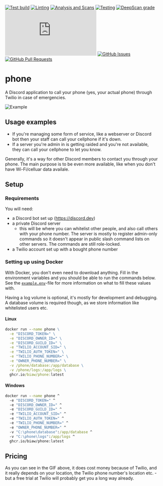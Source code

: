 [![Test build](https://img.shields.io/github/workflow/status/biaw/phone/Build%20and%20publish)](https://github.com/biaw/phone/actions/workflows/build-and-publish.yml)
[![Linting](https://img.shields.io/github/workflow/status/biaw/phone/Linting?label=quality)](https://github.com/biaw/phone/actions/workflows/linting.yml)
[![Analysis and Scans](https://img.shields.io/github/workflow/status/biaw/phone/Analysis%20and%20Scans?label=scan)](https://github.com/biaw/phone/actions/workflows/analysis-and-scans.yml)
[![Testing](https://img.shields.io/github/workflow/status/biaw/phone/Testing?label=tests)](https://github.com/biaw/phone/actions/workflows/testing.yml)
[![DeepScan grade](https://deepscan.io/api/teams/16173/projects/19527/branches/509267/badge/grade.svg)](https://deepscan.io/dashboard#view=project&tid=16173&pid=19527&bid=509267)
[![discord.js version](https://img.shields.io/github/package-json/dependency-version/biaw/phone/discord.js)](https://www.npmjs.com/package/discord.js)
[![GitHub Issues](https://img.shields.io/github/issues-raw/biaw/phone.svg)](https://github.com/biaw/phone/issues)
[![GitHub Pull Requests](https://img.shields.io/github/issues-pr-raw/biaw/phone.svg)](https://github.com/biaw/phone/pulls)

# phone

A Discord application to call your phone (yes, your actual phone) through Twilio in case of emergencies.

![Example](https://i.imgur.com/w6RL1Gi.gif)

## Usage examples

- If you're managing some form of service, like a webserver or Discord bot then your staff can call your cellphone if it's down.
- If a server you're admin in is getting raided and you're not available, they can call your cellphone to let you know.

Generally, it's a way for other Discord members to contact you through your phone. The main purpose is to be even more available, like when you don't have Wi-Fi/celluar data availale.

## Setup

### Requirements

You will need:
- a Discord bot set up (https://discord.dev)
- a private Discord server
  - this will be where you can whitelist other people, and also call others with your phone number. The server is mostly to register admin-only commands so it doesn't appear in public slash command lists on other servers. The commands are still role-locked.
- a Twilio account set up with a bought phone number

### Setting up using Docker

With Docker, you don't even need to download anything. Fill in the environment variables and you should be able to run the commands below. See the [`example.env`](https://github.com/biaw/phone/blob/master/example.env)-file for more information on what to fill these values with.

Having a log volume is optional, it's mostly for development and debugging. A database volume is required though, as we store information like whitelisted users etc.

#### Linux

```cmd
docker run --name phone \
  -e "DISCORD_TOKEN=" \
  -e "DISCORD_OWNER_ID=" \
  -e "DISCORD_GUILD_ID=" \
  -e "TWILIO_ACCOUNT_SID=" \
  -e "TWILIO_AUTH_TOKEN=" \
  -e "TWILIO_PHONE_NUMBER=" \
  -e "OWNER_PHONE_NUMBER=" \
  -v /phone/database:/app/database \
  -v /phone/logs:/app/logs \
  ghcr.io/biaw/phone:latest
```

#### Windows

```cmd
docker run --name phone ^
  -e "DISCORD_TOKEN=" ^
  -e "DISCORD_OWNER_ID=" ^
  -e "DISCORD_GUILD_ID=" ^
  -e "TWILIO_ACCOUNT_SID=" ^
  -e "TWILIO_AUTH_TOKEN=" ^
  -e "TWILIO_PHONE_NUMBER=" ^
  -e "OWNER_PHONE_NUMBER=" ^
  -v "C:\phone\database":/app/database ^
  -v "C:\phone\logs":/app/logs ^
  ghcr.io/biaw/phone:latest
```

## Pricing

As you can see in the GIF above, it does cost money because of Twilio, and it really depends on your location, the Twilio phone number's location etc. - but a free trial at Twilio will probably get you a long way already.